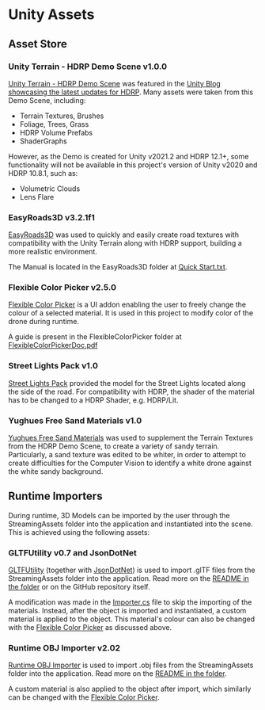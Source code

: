 # Unity Assets

## Asset Store

### Unity Terrain - HDRP Demo Scene v1.0.0

[Unity Terrain - HDRP Demo Scene](https://assetstore.unity.com/packages/3d/environments/unity-terrain-hdrp-demo-scene-213198) was featured in the [Unity Blog showcasing the latest updates for HDRP](https://blog.unity.com/games/experience-the-new-unity-terrain-demo-scenes-for-hdrp-and-urp). Many assets were taken from this Demo Scene, including:

- Terrain Textures, Brushes
- Foliage, Trees, Grass
- HDRP Volume Prefabs
- ShaderGraphs

However, as the Demo is created for Unity v2021.2 and HDRP 12.1+, some functionality will not be available in this project's version of Unity v2020 and HDRP 10.8.1, such as:

- Volumetric Clouds
- Lens Flare

### EasyRoads3D v3.2.1f1

[EasyRoads3D](https://assetstore.unity.com/packages/3d/characters/easyroads3d-free-v3-987) was used to quickly and easily create road textures with compatibility with the Unity Terrain along with HDRP support, building a more realistic environment.

The Manual is located in the EasyRoads3D folder at [Quick Start.txt](../unity/drone/Assets/EasyRoads3D/Quick%20Start.txt).

### Flexible Color Picker v2.5.0

[Flexible Color Picker](https://assetstore.unity.com/packages/tools/gui/flexible-color-picker-150497) is a UI addon enabling the user to freely change the colour of a selected material. It is used in this project to modify color of the drone during runtime.

A guide is present in the FlexibleColorPicker folder at [FlexibleColorPickerDoc.pdf](../unity/drone/Assets/FlexibleColorPicker/FlexibleColorPickerDoc.pdf)

### Street Lights Pack v1.0

[Street Lights Pack](https://assetstore.unity.com/packages/3d/props/exterior/street-lights-pack-31644) provided the model for the Street Lights located along the side of the road. For compatibility with HDRP, the shader of the material has to be changed to a HDRP Shader, e.g. HDRP/Lit.

### Yughues Free Sand Materials v1.0

[Yughues Free Sand Materials](https://assetstore.unity.com/packages/2d/textures-materials/floors/yughues-free-sand-materials-12964) was used to supplement the Terrain Textures from the HDRP Demo Scene, to create a variety of sandy terrain. Particularly, a sand texture was edited to be whiter, in order to attempt to create difficulties for the Computer Vision to identify a white drone against the white sandy background.

## Runtime Importers

During runtime, 3D Models can be imported by the user through the StreamingAssets folder into the application and instantiated into the scene. This is achieved using the following assets:

### GLTFUtility v0.7 and JsonDotNet

[GLTFUtility](https://github.com/Siccity/GLTFUtility) (together with [JsonDotNet](https://assetstore.unity.com/packages/tools/input-management/json-net-for-unity-11347)) is used to import .glTF files from the StreamingAssets folder into the application. Read more on the [README in the folder](../unity/drone/Assets/GLTFUtility/README.md) or on the GitHub repository itself.

A modification was made in the [Importer.cs](../unity/drone/Assets/GLTFUtility/Scripts/Importer.cs) file to skip the importing of the materials. Instead, after the object is imported and instantiated, a custom material is applied to the object. This material's colour can also be changed with the [Flexible Color Picker](#flexible-color-picker-v250) as discussed above.

### Runtime OBJ Importer v2.02

[Runtime OBJ Importer](https://assetstore.unity.com/packages/tools/modeling/runtime-obj-importer-49547) is used to import .obj files from the StreamingAssets folder into the application. Read more on the [README in the folder](../unity/drone/Assets/OBJImport/README.HTML).

A custom material is also applied to the object after import, which similarly can be changed with the [Flexible Color Picker](#flexible-color-picker-v250).